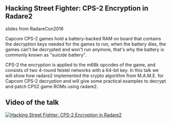 ## Hacking Street Fighter: CPS-2 Encryption in Radare2

slides from RadareCon2016

Capcom CPS-2 games hold a battery-backed RAM on board that contains the decryption keys needed for the games to run, when the battery dies, the games can't be decrypted and won't run anymore, that's why the battery is commonly known as "suicide battery". 

CPS-2 the encryption is applied to the m68k opcodes of the game, and consists of two 4-round feistel networks with a 64-bit key. In this talk we will show how radare2 implemented the crypto algorithm from M.A.M.E. for Capcom CPS-2 decryption and will give some practical examples to decrypt and patch CPS2 game ROMs using radare2.

## Video of the talk

[![Hacking Street Fighter: CPS-2 Encryption in Radare2](http://img.youtube.com/vi/MnA11govEcI/0.jpg)](http://www.youtube.com/watch?v=MnA11govEcI)
